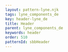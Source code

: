 ```yaml
---
layout: pattern-lyne.njk
tags: lyne_components_de
key: header-lyne_de
title: Header
parent: lyne_components_de
keywords: header
order: 510
patternId: sbbHeader
---
```

